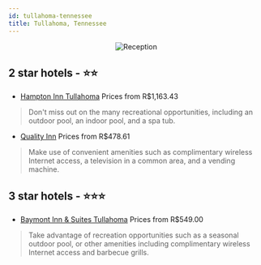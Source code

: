 ```yaml
---
id: tullahoma-tennessee
title: Tullahoma, Tennessee
---
```


<center><img src="https://i.travelapi.com/hotels/1000000/90000/84800/84752/f3a2f89c_z.jpg" alt="Reception" /></center>


##  2 star hotels - ⭐️⭐️

-    [Hampton Inn Tullahoma](https://us.hurb.com/hotels/tullahoma/hampton-inn-tullahoma-JNP-JP228961?cmp=18055) Prices from R$1,163.43
   > Don't miss out on the many recreational opportunities, including an outdoor pool, an indoor pool, and a spa tub.
-    [Quality Inn](https://us.hurb.com/hotels/tullahoma/quality-inn-JNP-JP246842?cmp=18055) Prices from R$478.61
   > Make use of convenient amenities such as complimentary wireless Internet access, a television in a common area, and a vending machine.

##  3 star hotels - ⭐️⭐️⭐️

-    [Baymont Inn & Suites Tullahoma](https://us.hurb.com/hotels/tullahoma/baymont-inn-suites-tullahoma-JNP-JP190271?cmp=18055) Prices from R$549.00
   > Take advantage of recreation opportunities such as a seasonal outdoor pool, or other amenities including complimentary wireless Internet access and barbecue grills.
